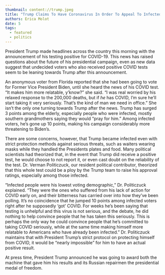 ```yaml
---
thumbnail: content://trump.jpeg
title: "Trump Claims To Have Coronavirus In Order To Appeal To Infected Voters"
authors: Erica Molot
date: 5
tags:
  - featured
  - politics
---
```


President Trump made headlines across the country this morning with the announcement of his testing positive for COVID-19. This news has raised questions about the future of his presidential campaign, even as new data suggest that undecided voters who also received positive COVID tests seem to be leaning towards Trump after this announcement.

An anonymous voter from Florida reported that she had been going to vote for Former Vice President Biden, until she heard the news of his COVID test. “It makes him more relatable, y’know?” she said. “I was real worried by his relaxed response to the 200,000 deaths, but if *he* has COVID, I’m sure he’ll start taking it very seriously. That’s the kind of man we need in office.” She isn’t the only one turning towards Trump after the news. Trump has surged 3 points among the elderly, especially people who were infected, mostly southern grandmothers saying they would “pray for him.” Among infected voters, he’s gone up 10 points, making his campaign considerably more threatening to Biden’s.
	
There are some concerns, however, that Trump became infected even with strict protection methods against serious threats, such as waiters wearing masks while they handled the Presidents plates and food. Many political scientists had theorized that, in the event that Trump did receive a positive test, he would choose to not report it, or even cast doubt on the reliability of the test. Dr. Verman Politiczuck, our resident political contributor, theorized that this whole test could be a ploy by the Trump team to raise his approval ratings, especially among those infected.

“Infected people were his lowest voting demographic,” Dr. Politiczuck explained. “They were the ones who suffered from his lack of action for COVID early on, and their bitterness has carried over into how they’ve been polling. It’s no coincidence that he jumped 10 points among infected voters right after he supposedly ‘got’ COVID. For weeks he’s been saying that testing is unhelpful and this virus is not serious, and the debate, he did nothing to help convince people that he has taken this seriously. This is perhaps the only way he could convince people that he’s committed to taking COVID seriously, while at the same time making himself more relatable to Americans who have already been infected.” Dr. Politiczuck maintains that with President Trump’s strict protocol on protecting himself from COVID, it would be “nearly impossible” for him to have an actual positive result.

At press time, President Trump announced he was going to award both the machine that gave him his results and its Russian repairmen the presidential medal of freedom.
